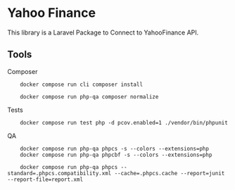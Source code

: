 # Yahoo Finance

This library is a Laravel Package to Connect to YahooFinance API.

## Tools

Composer

```shell
    docker compose run cli composer install
    
    docker compose run php-qa composer normalize
```

Tests

```shell
    docker compose run test php -d pcov.enabled=1 ./vendor/bin/phpunit
```

QA

```shell
    docker compose run php-qa phpcs -s --colors --extensions=php
    docker compose run php-qa phpcbf -s --colors --extensions=php
    
    docker compose run php-qa phpcs --standard=.phpcs.compatibility.xml --cache=.phpcs.cache --report=junit --report-file=report.xml
```